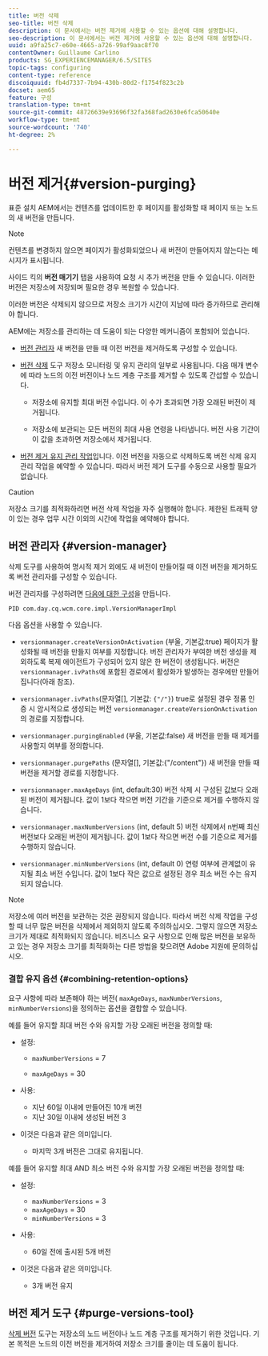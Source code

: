 ```yaml
---
title: 버전 삭제
seo-title: 버전 삭제
description: 이 문서에서는 버전 제거에 사용할 수 있는 옵션에 대해 설명합니다.
seo-description: 이 문서에서는 버전 제거에 사용할 수 있는 옵션에 대해 설명합니다.
uuid: a9fa25c7-e60e-4665-a726-99af9aac8f70
contentOwner: Guillaume Carlino
products: SG_EXPERIENCEMANAGER/6.5/SITES
topic-tags: configuring
content-type: reference
discoiquuid: fb4d7337-7b94-430b-80d2-f1754f823c2b
docset: aem65
feature: 구성
translation-type: tm+mt
source-git-commit: 48726639e93696f32fa368fad2630e6fca50640e
workflow-type: tm+mt
source-wordcount: '740'
ht-degree: 2%

---
```



# 버전 제거{#version-purging}

표준 설치 AEM에서는 컨텐츠를 업데이트한 후 페이지를 활성화할 때 페이지 또는 노드의 새 버전을 만듭니다.

>[!NOTE]
>
>컨텐츠를 변경하지 않으면 페이지가 활성화되었으나 새 버전이 만들어지지 않는다는 메시지가 표시됩니다.

사이드 킥의 **버전 매기기** 탭을 사용하여 요청 시 추가 버전을 만들 수 있습니다. 이러한 버전은 저장소에 저장되며 필요한 경우 복원할 수 있습니다.

이러한 버전은 삭제되지 않으므로 저장소 크기가 시간이 지남에 따라 증가하므로 관리해야 합니다.

AEM에는 저장소를 관리하는 데 도움이 되는 다양한 메커니즘이 포함되어 있습니다.

* [버전 관리자](#version-manager)
새 버전을 만들 때 이전 버전을 제거하도록 구성할 수 있습니다.

* [버전 삭제](/help/sites-deploying/monitoring-and-maintaining.md#purgeversionstool) 도구
저장소 모니터링 및 유지 관리의 일부로 사용됩니다.
다음 매개 변수에 따라 노드의 이전 버전이나 노드 계층 구조를 제거할 수 있도록 간섭할 수 있습니다.

   * 저장소에 유지할 최대 버전 수입니다.
이 수가 초과되면 가장 오래된 버전이 제거됩니다.

   * 저장소에 보관되는 모든 버전의 최대 사용 연령을 나타냅니다.
버전 사용 기간이 이 값을 초과하면 저장소에서 제거됩니다.

* [버전 제거 유지 관리 작업](/help/sites-administering/operations-dashboard.md#automated-maintenance-tasks)입니다. 이전 버전을 자동으로 삭제하도록 버전 삭제 유지 관리 작업을 예약할 수 있습니다. 따라서 버전 제거 도구를 수동으로 사용할 필요가 없습니다.

>[!CAUTION]
>
>저장소 크기를 최적화하려면 버전 삭제 작업을 자주 실행해야 합니다. 제한된 트래픽 양이 있는 경우 업무 시간 이외의 시간에 작업을 예약해야 합니다.

## 버전 관리자 {#version-manager}

삭제 도구를 사용하여 명시적 제거 외에도 새 버전이 만들어질 때 이전 버전을 제거하도록 버전 관리자를 구성할 수 있습니다.

버전 관리자를 구성하려면 [다음에 대한 구성](/help/sites-deploying/configuring-osgi.md)을 만듭니다.

`PID com.day.cq.wcm.core.impl.VersionManagerImpl`

다음 옵션을 사용할 수 있습니다.

* `versionmanager.createVersionOnActivation` (부울, 기본값:true) 페이지가 활성화될 때 버전을 만들지 여부를 지정합니다.
버전 관리자가 부여한 버전 생성을 제외하도록 복제 에이전트가 구성되어 있지 않은 한 버전이 생성됩니다.
버전은 `versionmanager.ivPaths`에 포함된 경로에서 활성화가 발생하는 경우에만 만들어집니다(아래 참조).

* `versionmanager.ivPaths`(문자열[], 기본값: `{"/"}`) true로 설정된 경우 정품 인증 시 암시적으로 생성되는 버전 `versionmanager.createVersionOnActivation` 의 경로를 지정합니다.

* `versionmanager.purgingEnabled` (부울, 기본값:false) 새 버전을 만들 때 제거를 사용할지 여부를 정의합니다.

* `versionmanager.purgePaths` (문자열[], 기본값:{&quot;/content&quot;}) 새 버전을 만들 때 버전을 제거할 경로를 지정합니다.

* `versionmanager.maxAgeDays` (int, default:30) 버전 삭제 시 구성된 값보다 오래된 버전이 제거됩니다. 값이 1보다 작으면 버전 기간을 기준으로 제거를 수행하지 않습니다.

* `versionmanager.maxNumberVersions` (int, default 5) 버전 삭제에서 n번째 최신 버전보다 오래된 버전이 제거됩니다. 값이 1보다 작으면 버전 수를 기준으로 제거를 수행하지 않습니다.

* `versionmanager.minNumberVersions` (int, default 0) 연령 여부에 관계없이 유지될 최소 버전 수입니다. 값이 1보다 작은 값으로 설정된 경우 최소 버전 수는 유지되지 않습니다.

>[!NOTE]
>
>저장소에 여러 버전을 보관하는 것은 권장되지 않습니다. 따라서 버전 삭제 작업을 구성할 때 너무 많은 버전을 삭제에서 제외하지 않도록 주의하십시오. 그렇지 않으면 저장소 크기가 제대로 최적화되지 않습니다. 비즈니스 요구 사항으로 인해 많은 버전을 보유하고 있는 경우 저장소 크기를 최적화하는 다른 방법을 찾으려면 Adobe 지원에 문의하십시오.

### 결합 유지 옵션 {#combining-retention-options}

요구 사항에 따라 보존해야 하는 버전( `maxAgeDays`, `maxNumberVersions`, `minNumberVersions`)을 정의하는 옵션을 결합할 수 있습니다.

예를 들어 유지할 최대 버전 수와 유지할 가장 오래된 버전을 정의할 때:

* 설정:

   * `maxNumberVersions` = 7

   * `maxAgeDays` = 30

* 사용:

   * 지난 60일 이내에 만들어진 10개 버전
   * 지난 30일 이내에 생성된 버전 3

* 이것은 다음과 같은 의미입니다.

   * 마지막 3개 버전은 그대로 유지됩니다.

예를 들어 유지할 최대 AND 최소 버전 수와 유지할 가장 오래된 버전을 정의할 때:

* 설정:

   * `maxNumberVersions` = 3
   * `maxAgeDays` = 30
   * `minNumberVersions` = 3

* 사용:

   * 60일 전에 출시된 5개 버전

* 이것은 다음과 같은 의미입니다.

   * 3개 버전 유지

## 버전 제거 도구 {#purge-versions-tool}

[삭제 버전](/help/sites-deploying/monitoring-and-maintaining.md#purgeversionstool) 도구는 저장소의 노드 버전이나 노드 계층 구조를 제거하기 위한 것입니다. 기본 목적은 노드의 이전 버전을 제거하여 저장소 크기를 줄이는 데 도움이 됩니다.
